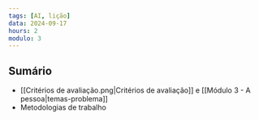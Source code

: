 ```yaml
---
tags: [AI, lição]
data: 2024-09-17
hours: 2
modulo: 3
---
```


## Sumário
- [[Critérios de avaliação.png|Critérios de avaliação]] e [[Módulo 3 - A pessoa|temas-problema]]
- Metodologias de trabalho